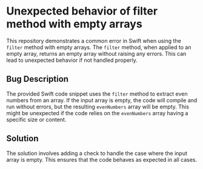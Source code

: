 # Unexpected behavior of filter method with empty arrays

This repository demonstrates a common error in Swift when using the `filter` method with empty arrays. The `filter` method, when applied to an empty array, returns an empty array without raising any errors. This can lead to unexpected behavior if not handled properly.

## Bug Description
The provided Swift code snippet uses the `filter` method to extract even numbers from an array. If the input array is empty, the code will compile and run without errors, but the resulting `evenNumbers` array will be empty. This might be unexpected if the code relies on the `evenNumbers` array having a specific size or content. 

## Solution
The solution involves adding a check to handle the case where the input array is empty. This ensures that the code behaves as expected in all cases.
